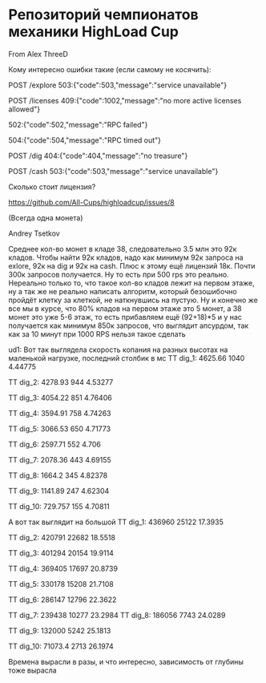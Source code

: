 # Репозиторий чемпионатов механики HighLoad Cup

From Alex ThreeD

Кому интересно ошибки такие (если самому не косячить):

POST /explore 503:{"code":503,"message":"service unavailable"}

POST /licenses 409:{"code":1002,"message":"no more active licenses allowed"}

 502:{"code":502,"message":"RPC failed"}
 
 504:{"code":504,"message":"RPC timed out"}
 
POST /dig 404:{"code":404,"message":"no treasure"}

POST /cash 503:{"code":503,"message":"service unavailable"}


Сколько стоит лицензия?

https://github.com/All-Cups/highloadcup/issues/8 

(Всегда одна монета)


Andrey Tsetkov

Среднее кол-во монет в кладе 38, следовательно 3.5 млн это 92к кладов. Чтобы найти 92к кладов, надо как минимум 92к запроса на exlore, 92к на dig и 92к на cash. Плюс к этому ещё лицензий 18к. Почти 300к запросов получается. Ну то есть при 500 rps это реально. Нереально только то, что такое кол-во кладов лежит на первом этаже, ну а так же не реально написать алгоритм, который безошибочно пройдёт клетку за клеткой, не наткнувшись на пустую. Ну и конечно же все мы в курсе, что 80% кладов на первом этаже это 5 монет, а 38 монет это уже 5-6 этаж, то есть прибавляем ещё (92+18)*5 и у нас получается как минимум 850к запросов, что выглядит апсурдом, так как за 10 минут при 1000 RPS нельзя такое сделать

ud1:
Вот так выглядела скорость копания на разных высотах на маленькой нагрузке, последний столбик в мс
TT dig_1: 4625.66 1040 4.44775 

TT dig_2: 4278.93 944 4.53277 

TT dig_3: 4054.22 851 4.76406 

TT dig_4: 3594.91 758 4.74263 

TT dig_5: 3066.53 650 4.71773

TT dig_6: 2597.71 552 4.706 

TT dig_7: 2078.36 443 4.69155

TT dig_8: 1664.2 345 4.82378 

TT dig_9: 1141.89 247 4.62304 

TT dig_10: 729.757 155 4.70811

А вот так выглядит на большой
TT dig_1: 436960 25122 17.3935 

TT dig_2: 420791 22682 18.5518 

TT dig_3: 401294 20154 19.9114 

TT dig_4: 369405 17697 20.8739 

TT dig_5: 330178 15208 21.7108 

TT dig_6: 286147 12796 22.3622 

TT dig_7: 239438 10277 23.2984 
TT dig_8: 186056 7743 24.0289 

TT dig_9: 132000 5242 25.1813 

TT dig_10: 71073.4 2713 26.1974 

Времена вырасли в разы, и что интересно, зависимость от глубины тоже вырасла

